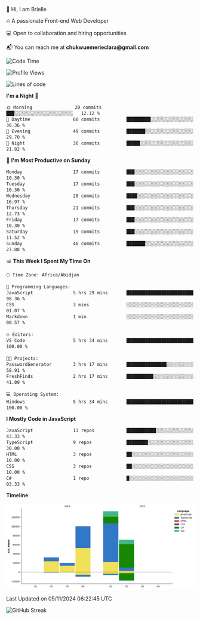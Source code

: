 <div align="left">
  <p>👋 Hi, I am Brielle</p>
  <p>🔥 A passionate Front-end Web Developer</p>
  <p>💻 Open to collaboration and hiring opportunities</p>
  <p>📬 You can reach me at <strong>chukwuemerieclara@gmail.com</strong></p>
</div>


 
 <!--START_SECTION:waka-->
![Code Time](http://img.shields.io/badge/Code%20Time-300%20hrs%2014%20mins-blue)

![Profile Views](http://img.shields.io/badge/Profile%20Views-223-blue)

![Lines of code](https://img.shields.io/badge/From%20Hello%20World%20I%27ve%20Written-107.4%20thousand%20lines%20of%20code-blue)

**I'm a Night 🦉** 

```text
🌞 Morning                20 commits          ███░░░░░░░░░░░░░░░░░░░░░░   12.12 % 
🌆 Daytime                60 commits          █████████░░░░░░░░░░░░░░░░   36.36 % 
🌃 Evening                49 commits          ███████░░░░░░░░░░░░░░░░░░   29.70 % 
🌙 Night                  36 commits          █████░░░░░░░░░░░░░░░░░░░░   21.82 % 
```
📅 **I'm Most Productive on Sunday** 

```text
Monday                   17 commits          ███░░░░░░░░░░░░░░░░░░░░░░   10.30 % 
Tuesday                  17 commits          ███░░░░░░░░░░░░░░░░░░░░░░   10.30 % 
Wednesday                28 commits          ████░░░░░░░░░░░░░░░░░░░░░   16.97 % 
Thursday                 21 commits          ███░░░░░░░░░░░░░░░░░░░░░░   12.73 % 
Friday                   17 commits          ███░░░░░░░░░░░░░░░░░░░░░░   10.30 % 
Saturday                 19 commits          ███░░░░░░░░░░░░░░░░░░░░░░   11.52 % 
Sunday                   46 commits          ███████░░░░░░░░░░░░░░░░░░   27.88 % 
```


📊 **This Week I Spent My Time On** 

```text
🕑︎ Time Zone: Africa/Abidjan

💬 Programming Languages: 
JavaScript               5 hrs 29 mins       █████████████████████████   98.36 % 
CSS                      3 mins              ░░░░░░░░░░░░░░░░░░░░░░░░░   01.07 % 
Markdown                 1 min               ░░░░░░░░░░░░░░░░░░░░░░░░░   00.57 % 

🔥 Editors: 
VS Code                  5 hrs 34 mins       █████████████████████████   100.00 % 

🐱‍💻 Projects: 
PasswordGenerator        3 hrs 17 mins       ███████████████░░░░░░░░░░   58.91 % 
FreshFinds               2 hrs 17 mins       ██████████░░░░░░░░░░░░░░░   41.09 % 

💻 Operating System: 
Windows                  5 hrs 34 mins       █████████████████████████   100.00 % 
```

**I Mostly Code in JavaScript** 

```text
JavaScript               13 repos            ███████████░░░░░░░░░░░░░░   43.33 % 
TypeScript               9 repos             ████████░░░░░░░░░░░░░░░░░   30.00 % 
HTML                     3 repos             ██░░░░░░░░░░░░░░░░░░░░░░░   10.00 % 
CSS                      3 repos             ██░░░░░░░░░░░░░░░░░░░░░░░   10.00 % 
C#                       1 repo              █░░░░░░░░░░░░░░░░░░░░░░░░   03.33 % 
```



**Timeline**

![Lines of Code chart](https://raw.githubusercontent.com/Brielle28/Brielle28/main/assets/bar_graph.png)


 Last Updated on 05/11/2024 06:22:45 UTC
<!--END_SECTION:waka-->

![GitHub Streak](https://github-readme-streak-stats.herokuapp.com/?user=Brielle28)



